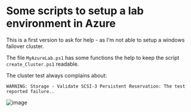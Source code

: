# Some scripts to setup a lab environment in Azure

This is a first version to ask for help - as I'm not able to setup a windows failover cluster.

The file `MyAzureLab.ps1` has some functions the help to keep the script `create_Cluster.ps1` readable.

The cluster test always complains about:

`WARNING: Storage - Validate SCSI-3 Persistent Reservation: The test reported failure..`

![image](https://user-images.githubusercontent.com/66946165/156052962-62f6f4d4-07c2-417d-ae03-7f581d90b411.png)
